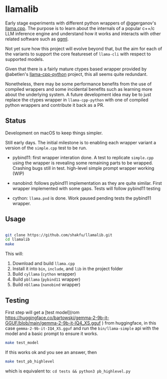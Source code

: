 # llamalib

Early stage experiments with different python wrappers of @ggerganov's [llama.cpp](https://github.com/ggerganov/llama.cpp). The purpose is to learn about the internals of a popular c++/c LLM inference engine and understand how it works and interacts with other related software such as [ggml](https://github.com/ggerganov/ggml).

Not yet sure how this project will evolve beyond that, but the aim for each of the variants to support the core featureset of `llama-cli` with respect to supported models.

Given that there is a fairly mature ctypes based wrapper provided by @abetlen's [llama-cpp-python](https://github.com/abetlen/llama-cpp-python) project, this all seems quite redundant.

Nonetheless, there may be some performance benefits from the use of compiled wrappers and some incidental benefits such as learning more about the underlying system. A future development idea may be to just replace the ctypes wrapper in `llama-cpp-python` with one of compiled python wrappers and contribute it back as a PR.

## Status

Development on macOS to keep things simpler.

Still early days. The initial milestone is to enabling each wrapper variant a version of the `simple.cpp` test to be run.

- pybind11: first wrapper interation done. A test to replicate `simple.cpp` using the wrapper is revealing some remaining parts to be wrapped. Crashing bugs still in test. high-level simple prompt wrapper working (WIP)

- nanobind: follows pybind11 implementation as they are quite similar. First wrapper implemented with some gaps. Tests will follow pybind11 testing

- cython: `llama.pxd` is done. Work paused pending tests the pybind11 wrapper.


## Usage

```sh

git clone https://github.com/shakfu/llamalib.git
cd llamalib
make
```

This will:

1. Download and build `llama.cpp`
2. Install it into `bin`, `include`, and `lib` in the project folder
3. Build `cyllama` (`cython` wrapper)
4. Build `pbllama` (`pybind11` wrapper)
5. Build `nbllama` (`nanobind` wrapper)


## Testing

First step will get a [test model](rom https://huggingface.co/bartowski/gemma-2-9b-it-GGUF/blob/main/gemma-2-9b-it-IQ4_XS.gguf ) from huggingface, in this case `gemma-2-9b-it-IQ4_XS.gguf` and run the `bin/llama-simple` api with the model and a basic prompt to ensure it works.

```sh
make test_model
```

If this works ok and you see an answer, then 


```sh
make test_pb_highlevel
```

which is equivalent to: `cd tests && python3 pb_highlevel.py`





